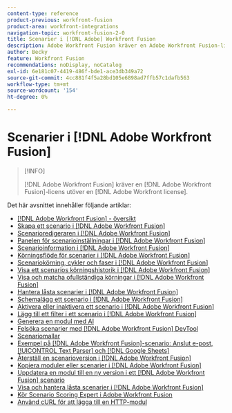 ```yaml
---
content-type: reference
product-previous: workfront-fusion
product-area: workfront-integrations
navigation-topic: workfront-fusion-2-0
title: Scenarier i [!DNL Adobe] Workfront Fusion
description: Adobe Workfront Fusion kräver en Adobe Workfront Fusion-licens förutom en Adobe Workfront-licens.
author: Becky
feature: Workfront Fusion
recommendations: noDisplay, noCatalog
exl-id: 6e181c07-4419-486f-bde1-ace3db349a72
source-git-commit: 4cc881f4f5a28bd105e6898ad7ffb57c1dafb563
workflow-type: tm+mt
source-wordcount: '154'
ht-degree: 0%

---
```


# Scenarier i [!DNL Adobe Workfront Fusion]

>[!INFO]
>
>[!DNL Adobe Workfront Fusion] kräver en [!DNL Adobe Workfront Fusion]-licens utöver en [!DNL Adobe Workfront license].

Det här avsnittet innehåller följande artiklar:

* [[!DNL Adobe Workfront Fusion] - översikt](../../workfront-fusion/scenarios/scenario-overview.md)
* [Skapa ett scenario i  [!DNL Adobe Workfront Fusion]](../../workfront-fusion/scenarios/create-a-scenario.md)
* [Scenarioredigeraren i  [!DNL Adobe Workfront Fusion]](../../workfront-fusion/scenarios/scenario-editor.md)
* [Panelen för scenarioinställningar i  [!DNL Adobe Workfront Fusion]](../../workfront-fusion/scenarios/scenario-settings-panel.md)
* [Scenarioinformation i  [!DNL Adobe Workfront Fusion]](../../workfront-fusion/scenarios/scenario-detail.md)
* [Körningsflöde för scenarier i  [!DNL Adobe Workfront Fusion]](../../workfront-fusion/scenarios/scenario-execution-flow.md)
* [Scenariokörning, cykler och faser i  [!DNL Adobe Workfront Fusion]](../../workfront-fusion/scenarios/scenario-execution-cycles-phases.md)
* [Visa ett scenarios körningshistorik i  [!DNL Adobe Workfront Fusion]](../../workfront-fusion/scenarios/view-scenario-execution-history.md)
* [Visa och matcha ofullständiga körningar i  [!DNL Adobe Workfront Fusion]](../../workfront-fusion/scenarios/view-and-resolve-incomplete-executions.md)
* [Hantera låsta scenarier i  [!DNL Adobe Workfront Fusion]](../../workfront-fusion/scenarios/view-and-manage-locked-scenarios.md)
* [Schemalägg ett scenario i  [!DNL Adobe Workfront Fusion]](../../workfront-fusion/scenarios/schedule-a-scenario.md)
* [Aktivera eller inaktivera ett scenario i  [!DNL Adobe Workfront Fusion]](../../workfront-fusion/scenarios/activate-or-inactivate-scenario.md)
* [Lägg till ett filter i ett scenario i  [!DNL Adobe Workfront Fusion]](../../workfront-fusion/scenarios/add-a-filter-to-a-scenario.md)
* [Generera en modul med AI](/help/quicksilver/workfront-fusion/scenarios/add-a-module-with-ai.md)
* [Felsöka scenarier med  [!DNL Adobe Workfront Fusion] DevTool](../../workfront-fusion/scenarios/debug-scenarios-with-dev-tool.md)
* [Scenariomallar](/help/quicksilver/workfront-fusion/scenarios/templates/fusion-templates.md)
* [Exempel på [!DNL Adobe Workfront Fusion]-scenario: Anslut e-post, [!UICONTROL Text Parser] och  [!DNL Google Sheets]](../../workfront-fusion/scenarios/example-connect-email-text-parser-gsheets.md)
* [Återställ en scenarioversion i  [!DNL Adobe Workfront Fusion]](../../workfront-fusion/scenarios/restore-a-scenario-version.md)
* [Kopiera moduler eller scenarier i  [!DNL Adobe Workfront Fusion]](../../workfront-fusion/scenarios/copy-modules-or-scenarios.md)
* [Uppdatera en modul till en ny version i ett [!DNL Adobe Workfront Fusion] scenario](../../workfront-fusion/scenarios/update-module-to-new-version.md)
* [Visa och hantera låsta scenarier i  [!DNL Adobe Workfront Fusion]](../../workfront-fusion/scenarios/view-and-manage-locked-scenarios.md)
* [Kör Scenario Scoring Expert i Adobe Workfront Fusion](/help/quicksilver/workfront-fusion/scenarios/run-scenario-scoring.md)
* [Använd cURL för att lägga till en HTTP-modul](/help/quicksilver/workfront-fusion/scenarios/use-curl-create-http.md)




